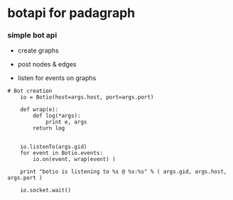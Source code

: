 # botapi for padagraph

### simple bot api

* create graphs 
* post nodes & edges 

* listen for events on graphs 

```
# Bot creation 
    io = Botio(host=args.host, port=args.port)

    def wrap(e):
        def log(*args):
            print e, args
        return log

    
    io.listenTo(args.gid)
    for event in Botio.events:
        io.on(event, wrap(event) )
            
    print "botio is listening to %s @ %s:%s" % ( args.gid, args.host, args.port )
    
    io.socket.wait()
    
```